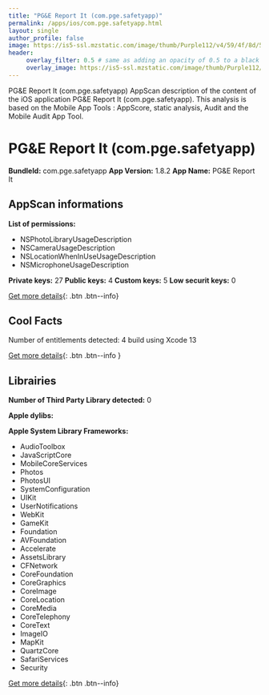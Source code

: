 ```yaml
---
title: "PG&E Report It (com.pge.safetyapp)"
permalink: /apps/ios/com.pge.safetyapp.html
layout: single
author_profile: false
image: https://is5-ssl.mzstatic.com/image/thumb/Purple112/v4/59/4f/8d/594f8ddd-0743-fd19-3f2d-2ee5ec7d4ca4/AppIcon-0-0-1x_U007emarketing-0-0-0-6-0-0-sRGB-0-0-0-GLES2_U002c0-512MB-85-220-0-0.png/512x512bb.jpg
header: 
     overlay_filter: 0.5 # same as adding an opacity of 0.5 to a black background
     overlay_image: https://is5-ssl.mzstatic.com/image/thumb/Purple112/v4/59/4f/8d/594f8ddd-0743-fd19-3f2d-2ee5ec7d4ca4/AppIcon-0-0-1x_U007emarketing-0-0-0-6-0-0-sRGB-0-0-0-GLES2_U002c0-512MB-85-220-0-0.png/512x512bb.jpg
---
```

PG&E Report It (com.pge.safetyapp) AppScan description of the content of the iOS application PG&E Report It (com.pge.safetyapp). This analysis is based on the Mobile App Tools : AppScore, static analysis, Audit and the Mobile Audit App Tool.

# PG&E Report It (com.pge.safetyapp)

**BundleId:** com.pge.safetyapp
**App Version:** 1.8.2
**App Name:** PG&E Report It


## AppScan informations 

**List of permissions:** 
- NSPhotoLibraryUsageDescription
- NSCameraUsageDescription
- NSLocationWhenInUseUsageDescription
- NSMicrophoneUsageDescription
  
  
**Private keys:** 27
**Public keys:** 4
**Custom keys:** 5
**Low securit keys:** 0
  
[Get more details](/pricing.html){: .btn .btn--info}

## Cool Facts

Number of entitlements detected: 4
build using Xcode 13
  
[Get more details](/pricing.html){: .btn .btn--info }

## Librairies 
**Number of Third Party Library detected:** 0


**Apple dylibs:**


**Apple System Library Frameworks:**
- AudioToolbox
- JavaScriptCore
- MobileCoreServices
- Photos
- PhotosUI
- SystemConfiguration
- UIKit
- UserNotifications
- WebKit
- GameKit
- Foundation
- AVFoundation
- Accelerate
- AssetsLibrary
- CFNetwork
- CoreFoundation
- CoreGraphics
- CoreImage
- CoreLocation
- CoreMedia
- CoreTelephony
- CoreText
- ImageIO
- MapKit
- QuartzCore
- SafariServices
- Security


  
[Get more details](/pricing.html){: .btn .btn--info}

